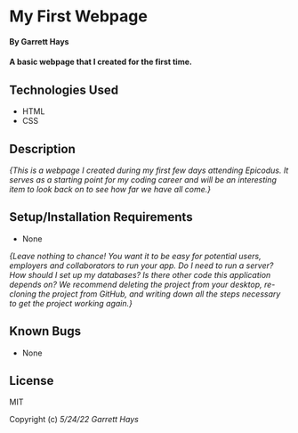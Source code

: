 # My First Webpage

#### By Garrett Hays

#### A basic webpage that I created for the first time.

## Technologies Used

* HTML
* CSS

## Description

_{This is a webpage I created during my first few days attending Epicodus. It serves as a starting point for my coding career and will be an interesting item to look back on to see how far we have all come.}_

## Setup/Installation Requirements

* None

_{Leave nothing to chance! You want it to be easy for potential users, employers and collaborators to run your app. Do I need to run a server? How should I set up my databases? Is there other code this application depends on? We recommend deleting the project from your desktop, re-cloning the project from GitHub, and writing down all the steps necessary to get the project working again.}_

## Known Bugs

* None

## License

MIT

Copyright (c) _5/24/22_ _Garrett Hays_